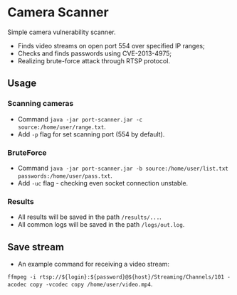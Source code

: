 # Camera Scanner

Simple camera vulnerability scanner.
* Finds video streams on open port 554 over specified IP ranges;
* Checks and finds passwords using CVE-2013-4975;
* Realizing brute-force attack through RTSP protocol.

## Usage
### Scanning cameras
* Command `java -jar port-scanner.jar -c source:/home/user/range.txt`. 
* Add `-p` flag for set scanning port (554 by default).

### BruteForce
* Command `java -jar port-scanner.jar -b source:/home/user/list.txt passwords:/home/user/pass.txt`.
* Add `-uc` flag - checking even socket connection unstable.

### Results
* All results will be saved in the path `/results/...`.
* All common logs will be saved in the path `/logs/out.log`.

## Save stream
* An example command for receiving a video stream:

 `ffmpeg -i rtsp://${login}:${password}@${host}/Streaming/Channels/101 -acodec copy -vcodec copy /home/user/video.mp4`.